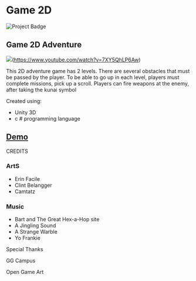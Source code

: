 <h1> Game 2D </h1>

<img src="https://ci.appveyor.com/api/projects/status/32r7s2skrgm9ubva?svg=true&passingText=master%20-%20OK" alt="Project Badge">

<p><h2>Game 2D Adventure</h2><p>


<img src="http://rachmatgunawan.com/static/media/2d.468e3258.png" />(https://www.youtube.com/watch?v=7XY5QhLP6Aw)

<p>This 2D adventure game has 2 levels. There are several obstacles that must be passed by the player. To be able to go up in each level, players must complete missions, pick up a scroll.
Players can fire weapons at the enemy, after taking the kunai symbol</p>
<span style=“color:green;”> 
Created using:
<ul>
  <li>Unity 3D</li>
<li>c # programming language</li>
</ul>
  </span>

<h2><a href="http://nawina2d.com" arget=blank> Demo<a></h2

<h2>CREDITS</h2>
<h3>ArtS</h3>
<ul>
  <li>Erin Facile</li>
  <li>Clint Belangger</li>
  <li>Camtatz</li>
  </ul>
  
  <h3>Music</h3>
<ul>
  <li>Bart and The Great Hex-a-Hop site</li>
  <li>A Jingling Sound</li>
  <li>A Strange Warble</li>
  <li>Yo Frankie</li>
  </ul>
  
Special Thanks

<p>GG Campus</p>
<p>Open Game Art</p>
